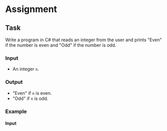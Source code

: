 # Assignment

## Task

Write a program in C# that reads an integer from the user and prints "Even" if the number is even and "Odd" if the number is odd.

### Input

- An integer `n`.

### Output

- "Even" if `n` is even.
- "Odd" if `n` is odd.

### Example

#### Input
